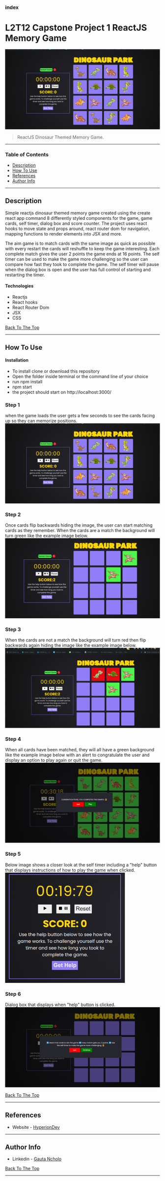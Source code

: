 ### index

# L2T12 Capstone Project 1 ReactJS Memory Game

![Project Image 1](screenshots/project-image-1.png)

> ReactJS Dinosaur Themed Memory Game.

---

### Table of Contents

- [Description](#description)
- [How To Use](#how-to-use)
- [References](#references)
- [Author Info](#author-info)

---

## Description

Simple reactjs dinosaur themed memory game created using the create react app command 8 differently styled components for the game, game cards, self timer, dialog box and score counter. The project uses react hooks to move state and props around, react router dom for navigation, mapping functions to render elements into JSX and more.

The aim game is to match cards with the same image as quick as possible with every restart the cards will reshuffle to keep the game interesting. Each complete match gives the user 2 points the game ends at 16 points. The self timer can be used to make the game more challenging so the user can compare how fast they took to complete the game. The self timer will pause when the dialog box is open and the user has full control of starting and restarting the timer.

#### Technologies

- Reactjs
- React hooks
- React Router Dom
- JSX
- CSS

[Back To The Top](#index)

---

## How To Use

#### Installation

- To install clone or download this repository
- Open the folder inside terminal or the command line of your choice
- run npm install
- npm start
- the project should start on http://localhost:3000/

### Step 1

when the game loads the user gets a few seconds to see the cards facing up so they can memorize positions.
![Project Image 2](screenshots/project-image-1.png)

### Step 2

Once cards flip backwards hiding the image, the user can start matching cards as they remember. When the cards are a match the background will turn green like the example image below.
![Project Image 2](screenshots/project-image-2.png)

### Step 3

When the cards are not a match the background will turn red then flip backwards again hiding the image like the example image below.
![Project Image 2](screenshots/project-image-3.png)

### Step 4

When all cards have been matched, they will all have a green background like the example image below with an alert to congratulate the user and display an option to play again or quit the game.
![Project Image 2](screenshots/project-image-4.png)

### Step 5

Below image shows a closer look at the self timer including a "help" button that displays instructions of how to play the game when clicked.
![Project Image 2](screenshots/project-image-5.png)

### Step 6

Dialog box that displays when "help" button is clicked.
![Project Image 2](screenshots/project-image-6.png)

[Back To The Top](#index)

---

## References

- Website - [HyperionDev](https://www.hyperiondev.com/)

---

## Author Info

- Linkedin - [Gauta Ncholo](https://www.linkedin.com/in/gauta-ncholo/)

[Back To The Top](#index)

---
